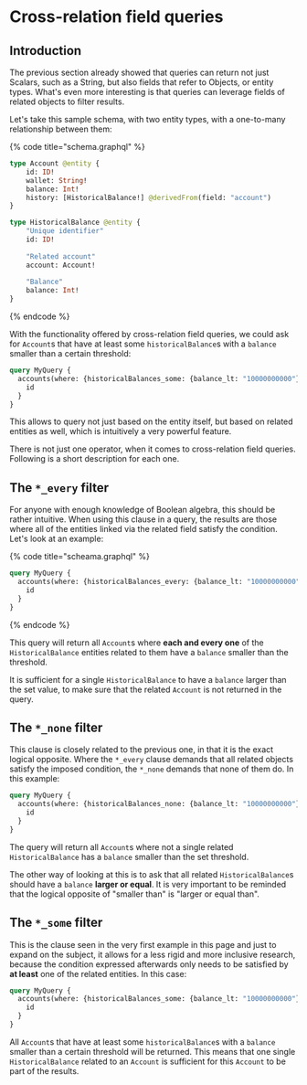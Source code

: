 # Cross-relation field queries

## Introduction

The previous section already showed that queries can return not just Scalars, such as a String, but also fields that refer to Objects, or entity types. What's even more interesting is that queries can leverage fields of related objects to filter results.

Let's take this sample schema, with two entity types, with a one-to-many relationship between them:

{% code title="schema.graphql" %}
```graphql
type Account @entity {
    id: ID!
    wallet: String!
    balance: Int!
    history: [HistoricalBalance!] @derivedFrom(field: "account")
}

type HistoricalBalance @entity {
    "Unique identifier"
    id: ID!
    
    "Related account"
    account: Account!
    
    "Balance"
    balance: Int!
}
```
{% endcode %}

With the functionality offered by cross-relation field queries, we could ask for `Account`s that have at least some `historicalBalance`s  with a `balance`  smaller than a certain threshold:

```graphql
query MyQuery {
  accounts(where: {historicalBalances_some: {balance_lt: "10000000000"}}) {
    id
  }
}

```

This allows to query not just based on the entity itself, but based on related entities as well, which is intuitively a very powerful feature.

There is not just one operator, when it comes to cross-relation field queries. Following is a short description for each one.

## The `*_every` filter

For anyone with enough knowledge of Boolean algebra, this should be rather intuitive. When using this clause in a query, the results are those where all of the entities linked via the related field satisfy the condition. Let's look at an example:

{% code title="scheama.graphql" %}
```graphql
query MyQuery {
  accounts(where: {historicalBalances_every: {balance_lt: "10000000000"}}) {
    id
  }
}

```
{% endcode %}

This query will return all `Account`s where **each and every one** of the `HistoricalBalance` entities related to them have a `balance` smaller than the threshold.

It is sufficient for a single `HistoricalBalance` to have a `balance` larger than the set value, to make sure that the related `Account` is not returned in the query.

## The `*_none`  filter

This clause is closely related to the previous one, in that it is the exact logical opposite. Where the `*_every` clause demands that all related objects satisfy the imposed condition, the `*_none` demands that none of them do. In this example:

```graphql
query MyQuery {
  accounts(where: {historicalBalances_none: {balance_lt: "10000000000"}}) {
    id
  }
}

```

The query will return all `Account`s where not a single related `HistoricalBalance` has a `balance` smaller than the set threshold.

The other way of looking at this is to ask that all related `HistoricalBalance`s should have a `balance` **larger or equal**. It is very important to be reminded that the logical opposite of "smaller than" is "larger or equal than".

## The `*_some` filter

This is the clause seen in the very first example in this page and just to expand on the subject, it allows for a less rigid and more inclusive research, because the condition expressed afterwards only needs to be satisfied by **at least** one of the related entities. In this case:

```graphql
query MyQuery {
  accounts(where: {historicalBalances_some: {balance_lt: "10000000000"}}) {
    id
  }
}

```

All `Account`s that have at least some `historicalBalance`s  with a `balance`  smaller than a certain threshold will be returned. This means that one single `HistoricalBalance` related to an `Account` is sufficient for this `Account` to be part of the results.

